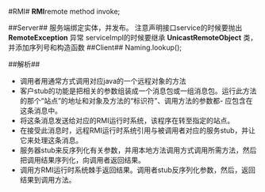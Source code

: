 #RMI#
**RMI**remote method invoke;

##Server##
服务端绑定实体，并发布。
注意声明接口service的时候要抛出 **RemoteException** 异常
serviceImpl的时候要继承 **UnicastRemoteObject** 类，并添加序列号和构造函数
##Client##
Naming.lookup();

##解析##
- 调用者用通常方式调用对应java的一个远程对象的方法
- 客户stub的功能是把相关的参数组装成一个消息包或一组消息包。运行此方法的那个“站点”的地址和对象及方法的“标识符”、调用方法的参数都- 应包含在这条消息中。
- 将这条消息发送给对应的RMI运行时系统，该程序在转至指定的站点。
- 在接受此消息时，远程RMI运行时系统引用与被调用者对应的服务stub，并让它来处理这条消息。
- 服务器stub来反序列化有关参数，并用本地方法调用方式调用所需方法，然后把调用结果序列化，向调用者返回结果。
- 调用方RMI运行时系统棘手返回结果。调用者stub反序列化参数，然后，返回结果到调用方法。
